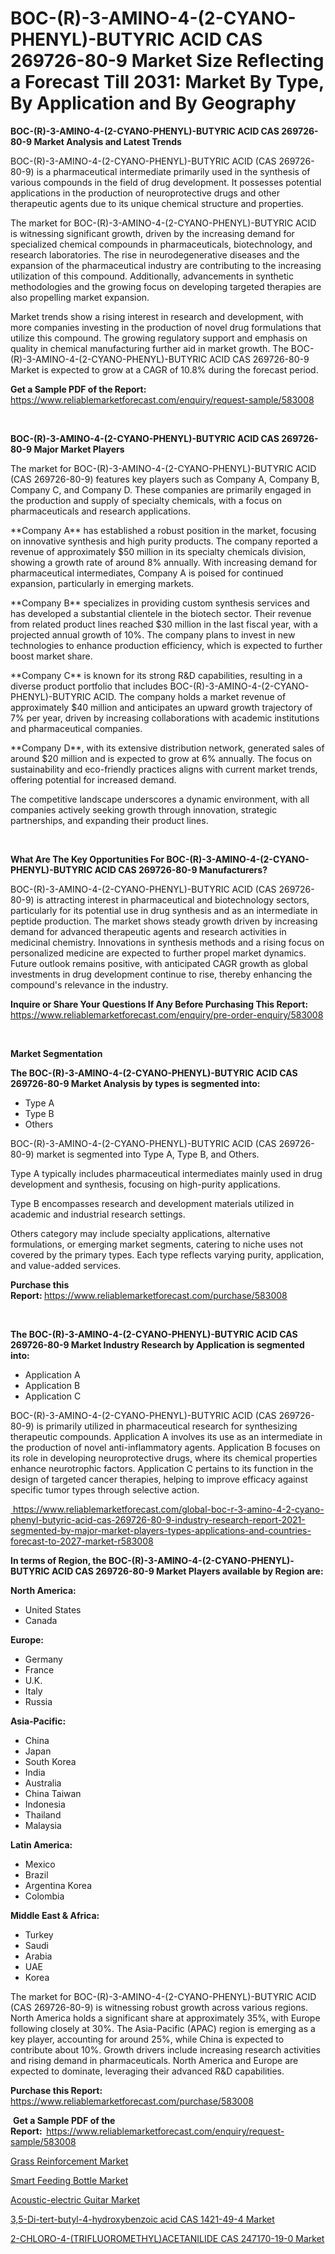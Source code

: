 <p><h1>BOC-(R)-3-AMINO-4-(2-CYANO-PHENYL)-BUTYRIC ACID CAS 269726-80-9 Market Size Reflecting a Forecast Till 2031: Market By Type, By Application and By Geography</h1></p><p><strong>BOC-(R)-3-AMINO-4-(2-CYANO-PHENYL)-BUTYRIC ACID CAS 269726-80-9 Market Analysis and Latest Trends</strong></p>
<p><p>BOC-(R)-3-AMINO-4-(2-CYANO-PHENYL)-BUTYRIC ACID (CAS 269726-80-9) is a pharmaceutical intermediate primarily used in the synthesis of various compounds in the field of drug development. It possesses potential applications in the production of neuroprotective drugs and other therapeutic agents due to its unique chemical structure and properties.</p><p>The market for BOC-(R)-3-AMINO-4-(2-CYANO-PHENYL)-BUTYRIC ACID is witnessing significant growth, driven by the increasing demand for specialized chemical compounds in pharmaceuticals, biotechnology, and research laboratories. The rise in neurodegenerative diseases and the expansion of the pharmaceutical industry are contributing to the increasing utilization of this compound. Additionally, advancements in synthetic methodologies and the growing focus on developing targeted therapies are also propelling market expansion.</p><p>Market trends show a rising interest in research and development, with more companies investing in the production of novel drug formulations that utilize this compound. The growing regulatory support and emphasis on quality in chemical manufacturing further aid in market growth. The BOC-(R)-3-AMINO-4-(2-CYANO-PHENYL)-BUTYRIC ACID CAS 269726-80-9 Market is expected to grow at a CAGR of 10.8% during the forecast period.</p></p>
<p><strong>Get a Sample PDF of the Report:&nbsp;</strong> <a href="https://www.reliablemarketforecast.com/enquiry/request-sample/583008?utm_campaign=1124&utm_medium=2&utm_source=Github&utm_content=ia&utm_term=27092024&utm_id=boc-r-3-amino-4-2-cyano-phenyl-butyric-acid-cas-269726-80-9">https://www.reliablemarketforecast.com/enquiry/request-sample/583008</a></p>
<p>&nbsp;</p>
<p><strong>BOC-(R)-3-AMINO-4-(2-CYANO-PHENYL)-BUTYRIC ACID CAS 269726-80-9 Major Market Players</strong></p>
<p><p>The market for BOC-(R)-3-AMINO-4-(2-CYANO-PHENYL)-BUTYRIC ACID (CAS 269726-80-9) features key players such as Company A, Company B, Company C, and Company D. These companies are primarily engaged in the production and supply of specialty chemicals, with a focus on pharmaceuticals and research applications.</p><p>**Company A** has established a robust position in the market, focusing on innovative synthesis and high purity products. The company reported a revenue of approximately $50 million in its specialty chemicals division, showing a growth rate of around 8% annually. With increasing demand for pharmaceutical intermediates, Company A is poised for continued expansion, particularly in emerging markets.</p><p>**Company B** specializes in providing custom synthesis services and has developed a substantial clientele in the biotech sector. Their revenue from related product lines reached $30 million in the last fiscal year, with a projected annual growth of 10%. The company plans to invest in new technologies to enhance production efficiency, which is expected to further boost market share.</p><p>**Company C** is known for its strong R&D capabilities, resulting in a diverse product portfolio that includes BOC-(R)-3-AMINO-4-(2-CYANO-PHENYL)-BUTYRIC ACID. The company holds a market revenue of approximately $40 million and anticipates an upward growth trajectory of 7% per year, driven by increasing collaborations with academic institutions and pharmaceutical companies.</p><p>**Company D**, with its extensive distribution network, generated sales of around $20 million and is expected to grow at 6% annually. The focus on sustainability and eco-friendly practices aligns with current market trends, offering potential for increased demand.</p><p>The competitive landscape underscores a dynamic environment, with all companies actively seeking growth through innovation, strategic partnerships, and expanding their product lines.</p></p>
<p>&nbsp;</p>
<p><strong>What Are The Key Opportunities For BOC-(R)-3-AMINO-4-(2-CYANO-PHENYL)-BUTYRIC ACID CAS 269726-80-9 Manufacturers?</strong></p>
<p><p>BOC-(R)-3-AMINO-4-(2-CYANO-PHENYL)-BUTYRIC ACID (CAS 269726-80-9) is attracting interest in pharmaceutical and biotechnology sectors, particularly for its potential use in drug synthesis and as an intermediate in peptide production. The market shows steady growth driven by increasing demand for advanced therapeutic agents and research activities in medicinal chemistry. Innovations in synthesis methods and a rising focus on personalized medicine are expected to further propel market dynamics. Future outlook remains positive, with anticipated CAGR growth as global investments in drug development continue to rise, thereby enhancing the compound's relevance in the industry.</p></p>
<p><strong>Inquire or Share Your Questions If Any Before Purchasing This Report:</strong> <a href="https://www.reliablemarketforecast.com/enquiry/pre-order-enquiry/583008?utm_campaign=1124&utm_medium=2&utm_source=Github&utm_content=ia&utm_term=27092024&utm_id=boc-r-3-amino-4-2-cyano-phenyl-butyric-acid-cas-269726-80-9">https://www.reliablemarketforecast.com/enquiry/pre-order-enquiry/583008</a></p>
<p>&nbsp;</p>
<p><strong>Market Segmentation</strong></p>
<p><strong>The BOC-(R)-3-AMINO-4-(2-CYANO-PHENYL)-BUTYRIC ACID CAS 269726-80-9 Market Analysis by types is segmented into:</strong></p>
<p><ul><li>Type A</li><li>Type B</li><li>Others</li></ul></p>
<p><p>BOC-(R)-3-AMINO-4-(2-CYANO-PHENYL)-BUTYRIC ACID (CAS 269726-80-9) market is segmented into Type A, Type B, and Others. </p><p>Type A typically includes pharmaceutical intermediates mainly used in drug development and synthesis, focusing on high-purity applications. </p><p>Type B encompasses research and development materials utilized in academic and industrial research settings. </p><p>Others category may include specialty applications, alternative formulations, or emerging market segments, catering to niche uses not covered by the primary types. Each type reflects varying purity, application, and value-added services.</p></p>
<p><strong>Purchase this Report:&nbsp;</strong><a href="https://www.reliablemarketforecast.com/purchase/583008?utm_campaign=1124&utm_medium=2&utm_source=Github&utm_content=ia&utm_term=27092024&utm_id=boc-r-3-amino-4-2-cyano-phenyl-butyric-acid-cas-269726-80-9">https://www.reliablemarketforecast.com/purchase/583008</a></p>
<p>&nbsp;</p>
<p><strong>The BOC-(R)-3-AMINO-4-(2-CYANO-PHENYL)-BUTYRIC ACID CAS 269726-80-9 Market Industry Research by Application is segmented into:</strong></p>
<p><ul><li>Application A</li><li>Application B</li><li>Application C</li></ul></p>
<p><p>BOC-(R)-3-AMINO-4-(2-CYANO-PHENYL)-BUTYRIC ACID (CAS 269726-80-9) is primarily utilized in pharmaceutical research for synthesizing therapeutic compounds. Application A involves its use as an intermediate in the production of novel anti-inflammatory agents. Application B focuses on its role in developing neuroprotective drugs, where its chemical properties enhance neurotrophic factors. Application C pertains to its function in the design of targeted cancer therapies, helping to improve efficacy against specific tumor types through selective action.</p></p>
<p><a href="https://www.reliablemarketforecast.com/global-boc-r-3-amino-4-2-cyano-phenyl-butyric-acid-cas-269726-80-9-industry-research-report-2021-segmented-by-major-market-players-types-applications-and-countries-forecast-to-2027-market-r583008?utm_campaign=1124&utm_medium=2&utm_source=Github&utm_content=ia&utm_term=27092024&utm_id=boc-r-3-amino-4-2-cyano-phenyl-butyric-acid-cas-269726-80-9">&nbsp;https://www.reliablemarketforecast.com/global-boc-r-3-amino-4-2-cyano-phenyl-butyric-acid-cas-269726-80-9-industry-research-report-2021-segmented-by-major-market-players-types-applications-and-countries-forecast-to-2027-market-r583008</a></p>
<p><strong>In terms of Region, the BOC-(R)-3-AMINO-4-(2-CYANO-PHENYL)-BUTYRIC ACID CAS 269726-80-9 Market Players available by Region are:</strong></p>
<p>
    <p> <strong> North America: </strong>
        <ul>
            <li>United States</li>
            <li>Canada</li>
        </ul>
        </p> 
    <p> <strong> Europe: </strong>
        <ul>
            <li>Germany</li>
            <li>France</li>
            <li>U.K.</li>
            <li>Italy</li>
            <li>Russia</li>
        </ul>
        </p> 
    <p> <strong> Asia-Pacific: </strong>
        <ul>
            <li>China</li>
            <li>Japan</li>
            <li>South Korea</li>
            <li>India</li>
            <li>Australia</li>
            <li>China Taiwan</li>
            <li>Indonesia</li>
            <li>Thailand</li>
            <li>Malaysia</li>
        </ul>
        </p> 
    <p> <strong> Latin America: </strong>
        <ul>
            <li>Mexico</li>
            <li>Brazil</li>
            <li>Argentina Korea</li>
            <li>Colombia</li>
        </ul>
        </p> 
    <p> <strong> Middle East & Africa: </strong>
        <ul>
            <li>Turkey</li>
            <li>Saudi</li>
            <li>Arabia</li>
            <li>UAE</li>
            <li>Korea</li>
        </ul>
    </p>
    </p>
<p><p>The market for BOC-(R)-3-AMINO-4-(2-CYANO-PHENYL)-BUTYRIC ACID (CAS 269726-80-9) is witnessing robust growth across various regions. North America holds a significant share at approximately 35%, with Europe following closely at 30%. The Asia-Pacific (APAC) region is emerging as a key player, accounting for around 25%, while China is expected to contribute about 10%. Growth drivers include increasing research activities and rising demand in pharmaceuticals. North America and Europe are expected to dominate, leveraging their advanced R&D capabilities.</p></p>
<p><strong>Purchase this Report: </strong><a href="https://www.reliablemarketforecast.com/purchase/583008?utm_campaign=1124&utm_medium=2&utm_source=Github&utm_content=ia&utm_term=27092024&utm_id=boc-r-3-amino-4-2-cyano-phenyl-butyric-acid-cas-269726-80-9">https://www.reliablemarketforecast.com/purchase/583008</a></p>
<p>&nbsp;<strong>Get a Sample PDF of the Report:&nbsp;&nbsp;</strong><a href="https://www.reliablemarketforecast.com/enquiry/request-sample/583008?utm_campaign=1124&utm_medium=2&utm_source=Github&utm_content=ia&utm_term=27092024&utm_id=boc-r-3-amino-4-2-cyano-phenyl-butyric-acid-cas-269726-80-9">https://www.reliablemarketforecast.com/enquiry/request-sample/583008</a></p>
<p><strong></strong></p>
<p><p><a href="https://www.linkedin.com/pulse/global-grass-reinforcement-market-size-trends-analysis-qet6f?utm_campaign=1124&utm_medium=2&utm_source=Github&utm_content=ia&utm_term=27092024&utm_id=boc-r-3-amino-4-2-cyano-phenyl-butyric-acid-cas-269726-80-9">Grass Reinforcement Market</a></p><p><a href="https://www.linkedin.com/pulse/analyzing-key-drivers-smart-feeding-bottle-market-trends-future-iflaf?utm_campaign=1124&utm_medium=2&utm_source=Github&utm_content=ia&utm_term=27092024&utm_id=boc-r-3-amino-4-2-cyano-phenyl-butyric-acid-cas-269726-80-9">Smart Feeding Bottle Market</a></p><p><a href="https://issuu.com/reportprime-2/docs/acoustic-electric-guitar-market-siz_e307e2022f1a9a?utm_campaign=1124&utm_medium=2&utm_source=Github&utm_content=ia&utm_term=27092024&utm_id=boc-r-3-amino-4-2-cyano-phenyl-butyric-acid-cas-269726-80-9">Acoustic-electric Guitar Market</a></p><p><a href="https://github.com/thoragea8m/Market-Research-Report-List-1/blob/main/35-di-tert-butyl-4-hydroxybenzoic-acid-cas-1421-49-4-market.md?utm_campaign=1124&utm_medium=2&utm_source=Github&utm_content=ia&utm_term=27092024&utm_id=boc-r-3-amino-4-2-cyano-phenyl-butyric-acid-cas-269726-80-9">3,5-Di-tert-butyl-4-hydroxybenzoic acid CAS 1421-49-4 Market</a></p><p><a href="https://github.com/MegiDuro586/Market-Research-Report-List-1/blob/main/2-chloro-4-trifluoromethylacetanilide-cas-247170-19-0-market.md?utm_campaign=1124&utm_medium=2&utm_source=Github&utm_content=ia&utm_term=27092024&utm_id=boc-r-3-amino-4-2-cyano-phenyl-butyric-acid-cas-269726-80-9">2-CHLORO-4-(TRIFLUOROMETHYL)ACETANILIDE CAS 247170-19-0 Market</a></p></p>